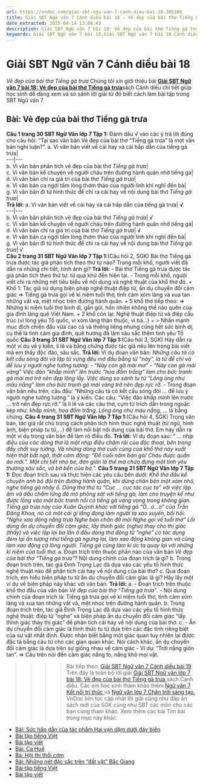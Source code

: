 ```yaml
---
url: https://vndoc.com/giai-sbt-ngu-van-7-canh-dieu-bai-18-305306
title: Giải SBT Ngữ văn 7 Cánh diều bài 18 - Vẻ đẹp của bài thơ Tiếng gà trưa - VnDoc.com
date_extracted: 2025-04-14 13:08:43
description: Giải SBT Ngữ văn 7 bài 18: Vẻ đẹp của bài thơ Tiếng gà trưa sách Cánh diều có đáp án chi tiết cho các bạn cùng tham khảo.
keywords: Giải SBT Ngữ văn 7 bài 18,Giải SBT Ngữ văn 7 bài 18 Cánh diều,Giải sách bài tập Ngữ văn CD lớp 7,Ngữ văn lớp 7 Cánh diều,giải bài tập ngữ văn lớp 7,bài Vẻ đẹp của bài thơ Tiếng gà trưa,ôn tập ngữ văn 7,trắc nghiệm ngữ văn 7 CD
---
```


# Giải SBT Ngữ văn 7 Cánh diều bài 18
 _Vẻ đẹp của bài thơ Tiếng gà trưa_
Chúng tôi xin giới thiệu bài [**Giải SBT Ngữ văn 7 bài 18: Vẻ đẹp của bài thơ Tiếng gà trưa**](<https://vndoc.com/giai-sbt-ngu-van-7-canh-dieu-bai-18-305306>)sách Cánh diều chi tiết giúp học sinh dễ dàng xem và so sánh lời giải từ đó biết cách làm bài tập trong SBT Ngữ văn 7.
## Bài: Vẻ đẹp của bài thơ Tiếng gà trưa
**Câu 1 trang 30 SBT Ngữ Văn lớp 7 Tập 1:** Đánh dấu √ vào các ý trả lời đúng cho câu hỏi: “Tại sao văn bản Vẻ đẹp của bài thơ “Tiếng gà trưa” là một văn bản nghị luận?”.
a. Vì văn bản viết về cái hay và cái hấp dẫn của tiếng gà trưa|   
---|---  
b. Vì văn bản phân tích vẻ đẹp của bài thơ _Tiếng gà trưa_|   
c. Vì văn bản kể chuyện về người cháu trên đường hành quân nhớ tiếng gà|   
d. Vì văn bản chỉ ra giá trị của bài thơ _Tiếng gà trưa_|   
e. Vì văn bản ca ngợi tấm lòng thơm thảo của người lính khi nghĩ đến bà|   
g. Vì văn bản đi từ hình thức để chỉ ra cái hay về nội dung bài thơ _Tiếng gà trưa_|   
**Trả lời:**
a. Vì văn bản viết về cái hay và cái hấp dẫn của tiếng gà trưa| **√**  
---|---  
b. Vì văn bản phân tích vẻ đẹp của bài thơ _Tiếng gà trưa_|  √  
c. Vì văn bản kể chuyện về người cháu trên đường hành quân nhớ tiếng gà|   
d. Vì văn bản chỉ ra giá trị của bài thơ _Tiếng gà trưa_| **√**  
e. Vì văn bản ca ngợi tấm lòng thơm thảo của người lính khi nghĩ đến bà|   
g. Vì văn bản đi từ hình thức để chỉ ra cái hay về nội dung bài thơ _Tiếng gà trưa_|  √  
**Câu 2 trang 31 SBT Ngữ Văn lớp 7 Tập 1:**\(Câu hỏi 2, SGK\) Bài thơ Tiếng gà trưa được tác giả phân tích theo thứ tự nào? Trong mỗi khổ, người viết đã dẫn ra những chi tiết, hình ảnh gì?
**Trả lời:**
\- Bài thơ Tiếng gà trưa được tác giả phân tích theo thứ tự: từ quá khứ đến hiện tại.
\- Trong mỗi khổ, người viết chỉ ra những nét tiêu biểu về nội dung và nghệ thuật của khổ thơ đó.
\+ Khổ 1: Tác giả sử dụng biện pháp nghệ thuật điệp từ, ẩn dụ chuyển đổi cảm giác
⇒ Tiếng gà trưa gọi về kỉ niệm tuổi thơ, tình cảm xóm làng và xua tan những vất vả, mệt nhọc trên đường hành quân.
\+ 5 khổ thơ tiếp theo:
⇒ Những kỉ niệm tuổi thơ bình dị, gần gũi, hồn nhiên không thể nào quên của gia đình làng quê Việt Nam.
\+ 2 khổ còn lại: Nghệ thuật điệp từ và điệp cấu trúc \(vì lòng yêu Tổ quốc, vì xóm làng thân thuộc, vì bà…\)
= > Nhấn mạnh mục đích chiến đấu vừa cao cả và thiêng liêng nhưng cũng hết sức bình dị, cụ thể là tình cảm gia đình, quê hương đã làm sâu sắc thêm tình yêu Tổ quốc
**Câu 3 trang 31 SBT Ngữ Văn lớp 7 Tập 1:**\(Câu hỏi 3, SGK\) Hãy dẫn ra một ví dụ về ý kiến, lí lẽ và bằng chứng được tác giả nêu lên trong bài viết mà em thấy độc đáo, sâu sắc.
**Trả lời:**
Ví dụ đoạn văn bản:
_Những câu tả có kết cấu sóng đôi và lặp từ vựng đều mở đầu bằng từ “này”, là từ để chỉ và để lưu ý người nghe tưởng tượng:_
_\- “Này con gà mái mơ”_
 _\- “Này con gà mái vàng”_
 _Việc đảo “khắp mình” lên trước “hoa đốm trắng” làm cho bức tranh gà mái mơ trở nên đẹp lộng lẫy. Việc dùng so sánh tu từ “Lông óng như màu nắng” làm cho bức tranh gà mái vàng trở nên đẹp rực rỡ._
\- Trong đoạn văn bản nêu trên, câu đầu: “Những câu tả có kết cấu sóng đôi … để lưu ý người nghe tưởng tượng.” là ý kiến. Các câu: “Việc đảo _khắp mình_ lên trước … trở nên đẹp rực rỡ.” là lí lẽ và các câu thơ, cụm từ trích dẫn trong ngoặc kép như: _khắp mình, hoa đốm trắng, Lông óng như màu nắng,_ … là bằng chứng.
**Câu 4 trang 31 SBT Ngữ Văn lớp 7 Tập 1:**\(Câu hỏi 4, SGK\) Trong văn bản, tác giả rất chú trọng cách phân tích hình thức nghệ thuật \(từ ngữ, hình ảnh, biện pháp tu từ,...\) để làm nổi bật nội dung của bài thơ. Em hãy dẫn ra một ví dụ trong văn bản để làm rõ điều đó.
**Trả lời:**
Ví dụ đoạn sau:
_“ … nhịp điệu của các dòng thơ là một nhịp điệu chậm rãi của độc thoại, bên trong đầy chất suy tưởng. Và những dòng thơ cuối cùng của khổ thơ này xuất hiện thật bất ngờ, thật cảm động: “Để cuối năm bán gà/ Cháu được quần áo mới.”. Một chi tiết nhỏ bé, đơn giản là thế mà chứa đựng một tình yêu thương sâu sắc, vô bờ bến của bà.”._
**Câu 5 trang 31 SBT Ngữ Văn lớp 7 Tập 1:** Đọc đoạn trích sau và thực hiện các yêu cầu bên dưới:
_Khổ thơ đầu kể chuyện anh bộ đội trên đường hành quân, khi dừng chân bên một xóm nhỏ, nghe tiếng gà nhảy ổ. Dòng thơ thứ tư “Cục … cục tác cục ta” với việc lặp âm và dấu chấm lửng đã mô phỏng sát với tiếng gà, làm cho truyện kể như được lồng vào một bức tranh nổi có tiếng gà vang vọng trong không gian. Tiếng gà trưa này của Xuân Quỳnh khác với tiếng gà “Ò…ó…o” của Trần Đăng Khoa, nó có một cái gì lắng đọng làm người ta xao xuyến, bồi hồi:_
_“Nghe xao động nắng trưa_
 _Nghe bàn chân đỡ mỏi_
 _Nghe gọi về tuổi thơ”_
 _Lối dùng ẩn dụ chuyển đổi cảm giác, lấy thính giác \(nghe\) thay cho thị giác \(thấy\) và việc lặp lại ba lần ở đầu dòng thơ động từ “nghe” có tác dụng đem lại ấn tượng như tiếng gà ngưng lại, làm xao động không gian và cũng làm xao động cả lòng người. Tiếng gà cũng làm kí ức ta quay lại với những kỉ niệm của tuổi thơ._
a. Đoạn trích trên thuộc phần nào của văn bản _Vẻ đẹp của bài thơ “Tiếng gà trưa”_? Nội dung chính của đoạn trích là gì?
b. Trong đoạn trích trên, tác giả Đinh Trọng Lạc đã dựa vào các yếu tố hình thức nghệ thuật nào để phân tích cái hay về nội dung của bài thơ?
c. Qua đoạn trích, em hiểu biện pháp tu từ ẩn dụ chuyển đổi cảm giác là gì? Hãy lấy một ví dụ về biện pháp này khác với văn bản.
**Trả lời:**
a.
\- Đoạn trích trên thuộc khổ thơ đầu của văn bản _Vẻ đẹp của bài thơ “Tiếng gà trưa”_.
\- Nội dung chính của đoạn trích là: Tiếng gà trưa gọi về kỉ niệm tuổi thơ, tình cảm xóm làng và xua tan những vất vả, mệt nhọc trên đường hành quân.
b.
Trong đoạn trích trên, tác giả Đinh Trọng Lạc đã dựa vào các yếu tố hình thức nghệ thuật: điệp từ “nghe” và biện pháp ẩn dụ chuyển đổi cảm giác “lấy thính giác thay thị giác” để phân tích cái hay về nội dung của bài thơ.
c.
\- Ẩn dụ chuyển đổi cảm giác là hình thức tu từ dựa trên các đặc tính riêng biệt của sự vật nhất định. Được nhận biết bằng một giác quan tuy nhiên lại được đặc tả bằng câu từ cho các gian quan khác. Nói cách khác, ẩn dụ chuyển đổi cảm giác là dựa trên sự giống nhau về cảm giác
\- Ví dụ: “Trời nắng giòn tan”.
=> Câu trên nói đến cảm giác nắng to, nắng khô mọi vật.
>>>> Bài tiếp theo: [Giải SBT Ngữ văn 7 Cánh diều bài 19](<https://vndoc.com/giai-sbt-ngu-van-7-canh-dieu-bai-19-305308>)
Trên đây là toàn bộ lời giải [Giải SBT Ngữ văn lớp 7 bài 18: Vẻ đẹp của bài thơ Tiếng gà trưa ](<https://vndoc.com/giai-sbt-ngu-van-7-canh-dieu-bai-18-305306>)sách Cánh diều. Các em học sinh tham khảo thêm [Ngữ văn 7 Kết nối tri thức ](<https://vndoc.com/ngu-van-7-kntt-tap2>)và [Ngữ văn lớp 7 Chân trời sáng tạo.](<https://vndoc.com/ngu-van-7-ctst-tap2>) VnDoc liên tục cập nhật lời giải cũng như đáp án sách mới của SGK cũng như SBT các môn cho các bạn cùng tham khảo.
Xem thêm các bài Tìm bài trong mục này khác:
  * [Bài: Sức hấp dẫn của tác phẩm Hai vạn dặm dưới đáy biển](</giai-sbt-ngu-van-7-canh-dieu-bai-19-305308>)
  * [Bài tập tiếng Việt](</giai-sbt-ngu-van-7-canh-dieu-bai-20-305311>)
  * [Bài tập viết](</giai-sbt-ngu-van-7-canh-dieu-bai-21-305365>)
  * [Bài: Ca Huế](</giai-sbt-ngu-van-7-canh-dieu-bai-22-305367>)
  * [Bà: Hội thi thổi cơm](</giai-sbt-ngu-van-7-canh-dieu-bai-23-305368>)
  * [Bài: Những nét đặc sắc trên “đất vật” Bắc Giang](</giai-sbt-ngu-van-7-canh-dieu-bai-24-305370>)
  * [Bài tập tiếng Việt](</giai-sbt-ngu-van-7-canh-dieu-bai-25-305373>)
  * [Bài tập viết](</giai-sbt-ngu-van-7-canh-dieu-bai-26-305377>)

